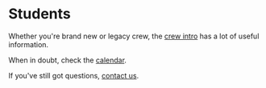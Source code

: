 <!-- title: Students -->
<!-- categories: pages -->
<!-- tags: students -->
<!-- published: 2017-06-06T22:30:00-05:00 -->
<!-- updated: 2017-06-06T22:30:00-05:00 -->
<!-- summary: Whether you're brand new or legacy crew. -->

# Students

Whether you're brand new or legacy crew, the [crew intro](crew_intro.html) has a lot of useful information.

When in doubt, check the [calendar](calendar.html).

If you've still got questions, [contact us](contact.html).

<!-- EOF -->
